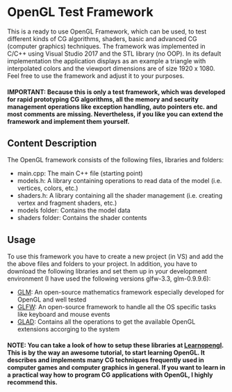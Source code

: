 # OpenGL Test Framework

This is a ready to use OpenGL Framework, which can be used, to test different kinds of CG algorithms, shaders, basic and advanced CG (computer graphics) techniques. The framework was implemented in C/C++ using Visual Studio 2017 and the STL library (no OOP). In its default implementation the application displays as an example a triangle with interpolated colors and the viewport dimensions are of size 1920 x 1080. Feel free to use the framework and adjust it to your purposes. 

#### IMPORTANT: Because this is only a test framework, which was developed for rapid prototyping CG algorithms, all the memory and security management operations like exception handling, auto pointers etc. and most comments are missing. Nevertheless, if you like you can extend the framework and implement them yourself. 

## Content Description
The OpenGL framework consists of the following files, libraries and folders:
* main.cpp: The main C++ file (starting point)
* models.h: A library containing operations to read data of the model (i.e. vertices, colors, etc.)
* shaders.h: A library containing all the shader management (i.e. creating vertex and fragment shaders, etc.) 
* models folder: Contains the model data
* shaders folder: Contains the shader contents

## Usage
To use this framework you have to create a new project (in VS) and add the the above files and folders to your project. In addition, you have to download the following libraries and set them up in your development environment (I have used the following versions glfw-3.3, glm-0.9.9.6):
* [GLM](https://glm.g-truc.net/0.9.9/index.html): An open-source mathematics framework especially developed for OpenGL and well tested
* [GLFW](https://www.glfw.org/): An open-source framework to handle all the OS specific tasks like keyboard and mouse events
* [GLAD](https://glad.dav1d.de/): Contains all the operations to get the available OpenGL extensions accorging to the system

#### NOTE: You can take a look of how to setup these libraries at [Learnopengl](https://learnopengl.com/Introduction). This is by the way an awesome tutorial, to start learning OpenGL. It describes and implements many CG techniques frequently used in computer games and computer graphics in general. If you want to learn in a practical way how to program CG applications with OpenGL, I highly recommend this.